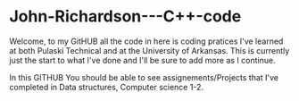 # John-Richardson---C++-code

Welcome, to my GitHUB all the code in here is coding pratices I've learned at both Pulaski Technical and at the University of Arkansas. This is currently just the start to what I've done
and I'll be sure to add more as I continue. 

In this GITHUB You should be able to see assignements/Projects that I've completed in Data structures, Computer science 1-2.

